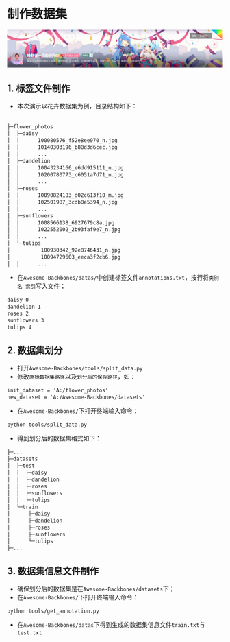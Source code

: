 制作数据集
===========================

[![BILIBILI](https://raw.githubusercontent.com/Fafa-DL/readme-data/main/Bilibili.png)](https://space.bilibili.com/46880349)

## 1. 标签文件制作

- 本次演示以花卉数据集为例，目录结构如下：

```

├─flower_photos
│  ├─daisy
│  │      100080576_f52e8ee070_n.jpg
│  │      10140303196_b88d3d6cec.jpg
│  │      ...
│  ├─dandelion
│  │      10043234166_e6dd915111_n.jpg
│  │      10200780773_c6051a7d71_n.jpg
│  │      ...
│  ├─roses
│  │      10090824183_d02c613f10_m.jpg
│  │      102501987_3cdb8e5394_n.jpg
│  │      ...
│  ├─sunflowers
│  │      1008566138_6927679c8a.jpg
│  │      1022552002_2b93faf9e7_n.jpg
│  │      ...
│  └─tulips
│          100930342_92e8746431_n.jpg
│          10094729603_eeca3f2cb6.jpg
│  │      ...

```
- 在`Awesome-Backbones/datas/`中创建标签文件`annotations.txt`，按行将`类别名 索引`写入文件；
```
daisy 0
dandelion 1
roses 2
sunflowers 3
tulips 4
```
## 2. 数据集划分
- 打开`Awesome-Backbones/tools/split_data.py`
- 修改`原始数据集路径`以及`划分后的保存路径`，如：
```
init_dataset = 'A:/flower_photos'
new_dataset = 'A:/Awesome-Backbones/datasets'
```
- 在`Awesome-Backbones/`下打开终端输入命令：
```
python tools/split_data.py
```
- 得到划分后的数据集格式如下：
```
├─...
├─datasets
│  ├─test
│  │  ├─daisy
│  │  ├─dandelion
│  │  ├─roses
│  │  ├─sunflowers
│  │  └─tulips
│  └─train
│      ├─daisy
│      ├─dandelion
│      ├─roses
│      ├─sunflowers
│      └─tulips
├─...
```
## 3. 数据集信息文件制作
- 确保划分后的数据集是在`Awesome-Backbones/datasets`下；
- 在`Awesome-Backbones/`下打开终端输入命令：
```
python tools/get_annotation.py
```
- 在`Awesome-Backbones/datas`下得到生成的数据集信息文件`train.txt`与`test.txt`
